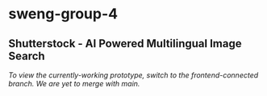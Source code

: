 # sweng-group-4

## Shutterstock - AI Powered Multilingual Image Search

*To view the currently-working prototype, switch to the frontend-connected branch. We are yet to merge with main.*
